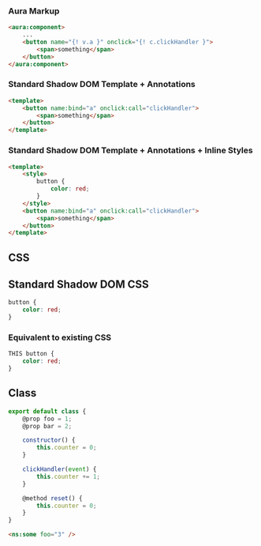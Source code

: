### Aura Markup

```html
<aura:component>
    ...
    <button name="{! v.a }" onclick="{! c.clickHandler }">
        <span>something</span>
    </button>
</aura:component>
```

### Standard Shadow DOM Template + Annotations

```html
<template>
    <button name:bind="a" onclick:call="clickHandler">
        <span>something</span>
    </button>
</template>
```

### Standard Shadow DOM Template + Annotations + Inline Styles

```html
<template>
    <style>
        button {
            color: red;
        }
    </style>
    <button name:bind="a" onclick:call="clickHandler">
        <span>something</span>
    </button>
</template>
```


## CSS

## Standard Shadow DOM CSS

```css
button {
    color: red;
}
```

### Equivalent to existing CSS

```css
THIS button {
    color: red;
}
```

## Class

```js
export default class {
    @prop foo = 1;
    @prop bar = 2;

    constructor() {
        this.counter = 0;
    }

    clickHandler(event) {
        this.counter += 1;
    }

    @method reset() {
        this.counter = 0;
    }
}
```

```html
<ns:some foo="3" />
```
